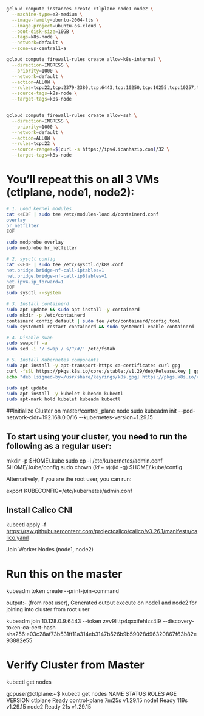 ```bash
gcloud compute instances create ctlplane node1 node2 \
  --machine-type=e2-medium \
  --image-family=ubuntu-2004-lts \
  --image-project=ubuntu-os-cloud \
  --boot-disk-size=10GB \
  --tags=k8s-node \
  --network=default \
  --zone=us-central1-a

gcloud compute firewall-rules create allow-k8s-internal \
  --direction=INGRESS \
  --priority=1000 \
  --network=default \
  --action=ALLOW \
  --rules=tcp:22,tcp:2379-2380,tcp:6443,tcp:10250,tcp:10255,tcp:10257,tcp:10259,tcp:30000-32767,tcp:179 \
  --source-tags=k8s-node \
  --target-tags=k8s-node


gcloud compute firewall-rules create allow-ssh \
  --direction=INGRESS \
  --priority=1000 \
  --network=default \
  --action=ALLOW \
  --rules=tcp:22 \
  --source-ranges=$(curl -s https://ipv4.icanhazip.com)/32 \
  --target-tags=k8s-node
```
# You’ll repeat this on all 3 VMs (ctlplane, node1, node2):

```bash
# 1. Load kernel modules
cat <<EOF | sudo tee /etc/modules-load.d/containerd.conf
overlay
br_netfilter
EOF

sudo modprobe overlay
sudo modprobe br_netfilter

# 2. sysctl config
cat <<EOF | sudo tee /etc/sysctl.d/k8s.conf
net.bridge.bridge-nf-call-iptables=1
net.bridge.bridge-nf-call-ip6tables=1
net.ipv4.ip_forward=1
EOF
sudo sysctl --system

# 3. Install containerd
sudo apt update && sudo apt install -y containerd
sudo mkdir -p /etc/containerd
containerd config default | sudo tee /etc/containerd/config.toml
sudo systemctl restart containerd && sudo systemctl enable containerd

# 4. Disable swap
sudo swapoff -a
sudo sed -i '/ swap / s/^/#/' /etc/fstab

# 5. Install Kubernetes components
sudo apt install -y apt-transport-https ca-certificates curl gpg
curl -fsSL https://pkgs.k8s.io/core:/stable:/v1.29/deb/Release.key | gpg --dearmor | sudo tee /usr/share/keyrings/k8s.gpg > /dev/null
echo "deb [signed-by=/usr/share/keyrings/k8s.gpg] https://pkgs.k8s.io/core:/stable:/v1.29/deb/ /" | sudo tee /etc/apt/sources.list.d/kubernetes.list

sudo apt update
sudo apt install -y kubelet kubeadm kubectl
sudo apt-mark hold kubelet kubeadm kubectl
```
##Initialize Cluster on master/control_plane node
sudo kubeadm init --pod-network-cidr=192.168.0.0/16 --kubernetes-version=1.29.15

## To start using your cluster, you need to run the following as a regular user:

  mkdir -p $HOME/.kube
  sudo cp -i /etc/kubernetes/admin.conf $HOME/.kube/config
  sudo chown $(id -u):$(id -g) $HOME/.kube/config

Alternatively, if you are the root user, you can run:

  export KUBECONFIG=/etc/kubernetes/admin.conf

## Install Calico CNI

kubectl apply -f https://raw.githubusercontent.com/projectcalico/calico/v3.26.1/manifests/calico.yaml

Join Worker Nodes (node1, node2)
# Run this on the master
kubeadm token create --print-join-command

output:- (from root user), Generated output execute on node1 and node2 for joining into cluster from root user

kubeadm join 10.128.0.9:6443 --token zvv9li.tp4qxxifehlzz4l9 --discovery-token-ca-cert-hash sha256:e03c28af73b531ff11a314eb3147b526b9b59028d96320867f63b82e93882e55

# Verify Cluster from Master

kubectl get nodes

gcpuser@ctlplane:~$ kubectl get nodes
NAME       STATUS   ROLES           AGE     VERSION
ctlplane   Ready    control-plane   7m25s   v1.29.15
node1      Ready    <none>          119s    v1.29.15
node2      Ready    <none>          21s     v1.29.15




